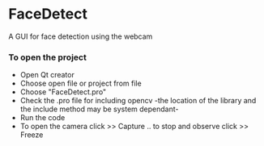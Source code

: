 # FaceDetect
A GUI for face detection using the webcam
### To open the project
* Open Qt creator
* Choose open file or project from file
* Choose "FaceDetect.pro"
* Check the .pro file for including opencv -the location of the library and the include method may be system dependant-
* Run the code 
* To open the camera click >> Capture .. to stop and observe click >> Freeze
